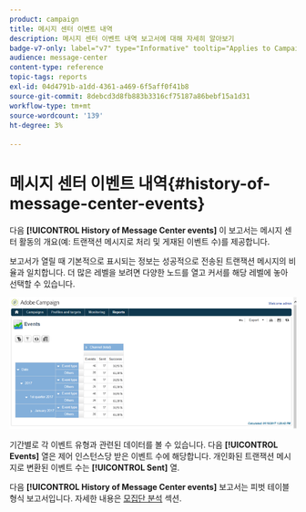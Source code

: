 ```yaml
---
product: campaign
title: 메시지 센터 이벤트 내역
description: 메시지 센터 이벤트 내역 보고서에 대해 자세히 알아보기
badge-v7-only: label="v7" type="Informative" tooltip="Applies to Campaign Classic v7 only"
audience: message-center
content-type: reference
topic-tags: reports
exl-id: 04d4791b-a1dd-4361-a469-6f5aff0f41b8
source-git-commit: 8debcd3d8fb883b3316cf75187a86bebf15a1d31
workflow-type: tm+mt
source-wordcount: '139'
ht-degree: 3%

---
```


# 메시지 센터 이벤트 내역{#history-of-message-center-events}



다음 **[!UICONTROL History of Message Center events]** 이 보고서는 메시지 센터 활동의 개요(예: 트랜잭션 메시지로 처리 및 게재된 이벤트 수)를 제공합니다.

보고서가 열릴 때 기본적으로 표시되는 정보는 성공적으로 전송된 트랜잭션 메시지의 비율과 일치합니다. 더 많은 레벨을 보려면 다양한 노드를 열고 커서를 해당 레벨에 놓아 선택할 수 있습니다.

![](assets/messagecenter_reporting_001.png)

기간별로 각 이벤트 유형과 관련된 데이터를 볼 수 있습니다. 다음 **[!UICONTROL Events]** 열은 제어 인스턴스당 받은 이벤트 수에 해당합니다. 개인화된 트랜잭션 메시지로 변환된 이벤트 수는 **[!UICONTROL Sent]** 열.

다음 **[!UICONTROL History of Message Center events]** 보고서는 피벗 테이블 형식 보고서입니다. 자세한 내용은 [모집단 분석](../../reporting/using/about-descriptive-analysis.md) 섹션.
